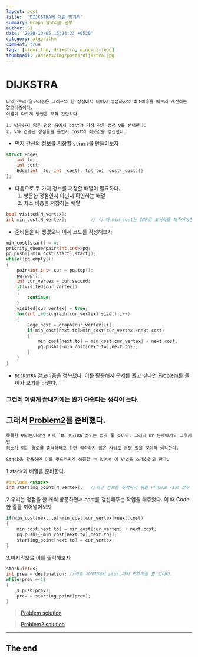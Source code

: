 ```yaml
---
layout: post
title:  "DIJKSTRA에 대한 밍기적"
summary: Graph 알고리즘 공부
author: GJ
date: '2020-10-05 15:04:23 +0530'
category: algorithm
comment: true
tags: [algorithm, dijkstra, ming-gi-jeog]
thumbnail: /assets/img/posts/dijkstra.jpg
---
```



# DIJKSTRA

    다익스트라 알고리즘은 그래프의 한 정점에서 나머지 정점까지의 최소비용을 빠르게 계산하는 알고리즘이다.
    이름과 다르게 방법은 무척 간단하다.

    1. 방문하지 않은 정점 중에서 cost가 가장 작은 정점 v를 선택한다.
    2. v와 연결된 정점들을 돌면서 cost의 최솟값을 갱신한다.


* 먼저 간선의 정보를 저장할 `struct`를 만들어보자


```cpp
struct Edge{
    int to;
    int cost;
    Edge(int _to, int _cost): to(_to), cost(_cost){}
};
```

* 다음으로 두 가지 정보를 저장할 배열이 필요하다.
    1. 방문한 정점인지 아닌지 확인하는 배열
    2. 최소 비용을 저장하는 배열


```cpp
bool visited[N_vertex];
int min_cost[N_vertex];         // 이 때 min_cost는 INF로 초기화를 해주어야한다.
```

* 준비물을 다 챙겼으니 이제 코드를 작성해보자

```cpp
min_cost[start] = 0;
priority_queue<pair<int,int>>pq;
pq.push({-min_cost[start],start});
while(!pq.empty())
{
    pair<int,int> cur = pq.top();
    pq.pop();
    int cur_vertex = cur.second;
    if(visited[cur_vertex])
    {
        continue;
    }
    visited[cur_vertex] = true;
    for(int i=0;i<graph[cur_vertex].size();i++)
    {
        Edge next = graph[cur_vertex][i];
        if(min_cost[next.to]>min_cost[cur_vertex]+next.cost)
        {
            min_cost[next.to] = min_cost[cur_vertex] + next.cost;
            pq.push({-min_cost[next.to],next.to});
        }
    }
}
```

* `DIJKSTRA` 알고리즘을 정복했다. 이를 활용해서 문제를 풀고 싶다면 [Problem](https://www.acmicpc.net/problem/1753)를 들어가 보기를 바란다.

### 그런데 이렇게 끝내기에는 뭔가 아쉽다는 생각이 든다.
## 그래서 [Problem2](https://www.acmicpc.net/problem/11779)를 준비했다.
    똑똑한 여러분이라면 이제 `DIJKSTRA`정도는 쉽게 풀 것이다. 그러나 DP 문제에서도 그렇지만
    최소가 되는 경로를 출력하라고 하면 익숙하지 않은 사람도 분명 있을 것이라 생각한다.

    Stack을 활용하면 이를 멋드러지게 해결할 수 있어서 이 방법을 소개하려고 한다.

1.stack과 배열을 준비한다.


```cpp
#include <stack>
int starting_point[N_vertex];   //최단 경로를 추적하기 위한 녀석으로 -1로 전부 초기화 해주자!
```


2.우리는 정점을 한 개씩 방문하면서 cost를 갱신해주는 작업을 해주었다. 이 때 Code 한 줄을 끼어넣어보자


```cpp
if(min_cost[next.to]>min_cost[cur_vertex]+next.cost)
{
    min_cost[next.to] = min_cost[cur_vertex] + next.cost;
    pq.push({-min_cost[next.to],next.to});
    starting_point[next.to] = cur_vertex;
}
```


3.마지막으로 이를 출력해보자


```cpp
stack<int>s;
int prev = destination; //최종 목적지에서 start까지 역추적을 할 것이다.
while(prev!=-1)
{
    s.push(prev);
    prev = starting_point[prev];
}
```

> [Problem solution](../baekjoon_1753)

> [Problem2 solution](../baekjoon_11779)

---
## The end
